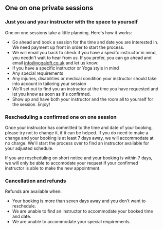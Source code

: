 ## One on one private sessions

### Just you and your instructor with the space to yourself

One on one sessions take a little planning. Here's how it works:

- Go ahead and book a session for the time and date you are interested in. We need payment up front in order to start the process.
- We will email you back to check if you have a specifc instructor in mind, you needn't wait to hear from us. If you prefer, you can go ahead and email info@yogaloft.co.uk and let us know:
 - If you have a specific instructor or Yoga style in mind
 - Any special requirements
 - Any injuries, disabilities or medical condition your instructor should take into account in tailoring your session
- We'll set out to find you an instructor at the time you have requested and let you know as soon as it's confirmed.
- Show up and have both your instructor and the room all to yourself for the session. Enjoy!

### Rescheduling a confirmed one on one session

Once your instructor has committed to the time and date of your booking, please try not to change it, if it can be helped.
If you do need to make a change and your booking is at least 7 days away, we will accommodate at no charge.
We'll start the process over to find an instructor available for your adjusted schedule.

If you are rescheduling on short notice and your booking is within 7 days, we will only be able to accomodate your request if your confirmed instructor is able to make the new appointment.

### Cancellation and refunds

Refunds are available when:

- Your booking is more than seven days away and you don't want to reschedule.
- We are unable to find an instructor to accommodate your booked time and date.
- We are unable to accommodate your special requirements.
